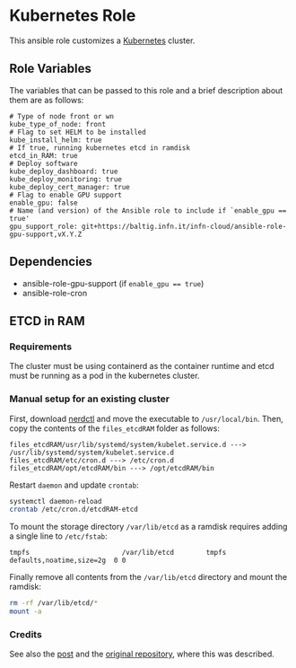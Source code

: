 # Kubernetes Role

This ansible role customizes a [Kubernetes](https://kubernetes.io/) cluster.

## Role Variables

The variables that can be passed to this role and a brief description about them are as follows:

```text
# Type of node front or wn
kube_type_of_node: front
# Flag to set HELM to be installed
kube_install_helm: true
# If true, running kubernetes etcd in ramdisk
etcd_in_RAM: true
# Deploy software
kube_deploy_dashboard: true
kube_deploy_monitoring: true
kube_deploy_cert_manager: true
# Flag to enable GPU support
enable_gpu: false
# Name (and version) of the Ansible role to include if `enable_gpu == true'
gpu_support_role: git+https://baltig.infn.it/infn-cloud/ansible-role-gpu-support,vX.Y.Z
```

## Dependencies

- ansible-role-gpu-support (if `enable_gpu == true`)
- ansible-role-cron

## ETCD in RAM

### Requirements

The cluster must be using containerd as the container runtime and etcd must be running as a pod in the kubernetes cluster.

### Manual setup for an existing cluster

First, download [nerdctl](https://github.com/containerd/nerdctl) and move the executable to `/usr/local/bin`. Then, copy the contents of the `files_etcdRAM` folder as follows:

```text
files_etcdRAM/usr/lib/systemd/system/kubelet.service.d ---> /usr/lib/systemd/system/kubelet.service.d
files_etcdRAM/etc/cron.d ---> /etc/cron.d
files_etcdRAM/opt/etcdRAM/bin ---> /opt/etcdRAM/bin
```

Restart `daemon` and update `crontab`:

```bash
systemctl daemon-reload
crontab /etc/cron.d/etcdRAM-etcd
```

To mount the storage directory `/var/lib/etcd` as a ramdisk requires adding a single line to `/etc/fstab`:

```text
tmpfs                       /var/lib/etcd        tmpfs   defaults,noatime,size=2g  0 0
```

Finally remove all contents from the `/var/lib/etcd` directory and mount the ramdisk:

```bash
rm -rf /var/lib/etcd/*
mount -a
```

### Credits

See also the [post](https://brakkee.org/site/2023/02/14/silencing-kubernetes-at-home/) and the [original repository](https://git.wamblee.org/blog/code/src/branch/main/etcd-inmemory), where this was described.
